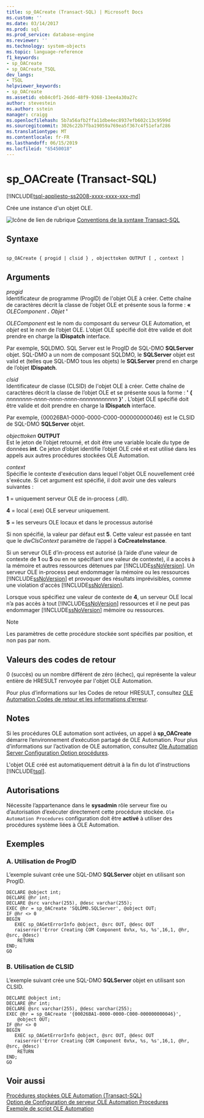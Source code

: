 ```yaml
---
title: sp_OACreate (Transact-SQL) | Microsoft Docs
ms.custom: ''
ms.date: 03/14/2017
ms.prod: sql
ms.prod_service: database-engine
ms.reviewer: ''
ms.technology: system-objects
ms.topic: language-reference
f1_keywords:
- sp_OACreate
- sp_OACreate_TSQL
dev_langs:
- TSQL
helpviewer_keywords:
- sp_OACreate
ms.assetid: eb84c0f1-26dd-48f9-9368-13ee4a30a27c
author: stevestein
ms.author: sstein
manager: craigg
ms.openlocfilehash: 5b7a56afb2ffa11dbe4ec8937efb602c13c9599d
ms.sourcegitcommit: 3026c22b7fba19059a769ea5f367c4f51efaf286
ms.translationtype: MT
ms.contentlocale: fr-FR
ms.lasthandoff: 06/15/2019
ms.locfileid: "65450018"
---
```

# <a name="spoacreate-transact-sql"></a>sp_OACreate (Transact-SQL)
[!INCLUDE[tsql-appliesto-ss2008-xxxx-xxxx-xxx-md](../../includes/tsql-appliesto-ss2008-xxxx-xxxx-xxx-md.md)]

  Crée une instance d'un objet OLE.  
  
 ![Icône de lien de rubrique](../../database-engine/configure-windows/media/topic-link.gif "Icône lien de rubrique") [Conventions de la syntaxe Transact-SQL](../../t-sql/language-elements/transact-sql-syntax-conventions-transact-sql.md)  
  
## <a name="syntax"></a>Syntaxe  
  
```  
  
sp_OACreate { progid | clsid } , objecttoken OUTPUT [ , context ]   
```  
  
## <a name="arguments"></a>Arguments  
 *progid*  
 Identificateur de programme (ProgID) de l'objet OLE à créer. Cette chaîne de caractères décrit la classe de l’objet OLE et présente sous la forme : **«** _OLEComponent_ **.** _Objet_ **'**  
  
 *OLEComponent* est le nom du composant du serveur OLE Automation, et *objet* est le nom de l’objet OLE. L’objet OLE spécifié doit être valide et doit prendre en charge la **IDispatch** interface.  
  
 Par exemple, SQLDMO. SQL Server est le ProgID de SQL-DMO **SQLServer** objet. SQL-DMO a un nom de composant SQLDMO, le **SQLServer** objet est valid et (telles que SQL-DMO tous les objets) le **SQLServer** prend en charge de l’objet **IDispatch**.  
  
 *clsid*  
 Identificateur de classe (CLSID) de l'objet OLE à créer. Cette chaîne de caractères décrit la classe de l’objet OLE et se présente sous la forme : **' {** _nnnnnnnn-nnnn-nnnn-nnnn-nnnnnnnnnnnn_ **}'** . L’objet OLE spécifié doit être valide et doit prendre en charge la **IDispatch** interface.  
  
 Par exemple, {00026BA1-0000-0000-C000-000000000046} est le CLSID de SQL-DMO **SQLServer** objet.  
  
 _objecttoken_ **OUTPUT**  
 Est le jeton de l’objet retourné, et doit être une variable locale du type de données **int**. Ce jeton d’objet identifie l’objet OLE créé et est utilisé dans les appels aux autres procédures stockées OLE Automation.  
  
 *context*  
 Spécifie le contexte d'exécution dans lequel l'objet OLE nouvellement créé s'exécute. Si cet argument est spécifié, il doit avoir une des valeurs suivantes :  
  
 **1** = uniquement serveur OLE de in-process (.dll).  
  
 **4** = local (.exe) OLE serveur uniquement.  
  
 **5** = les serveurs OLE locaux et dans le processus autorisé  
  
 Si non spécifié, la valeur par défaut est **5**. Cette valeur est passée en tant que le *dwClsContext* paramètre de l’appel à **CoCreateInstance**.  
  
 Si un serveur OLE d’in-process est autorisé (à l’aide d’une valeur de contexte de **1** ou **5** ou en ne spécifiant une valeur de contexte), il a accès à la mémoire et autres ressources détenues par [!INCLUDE[ssNoVersion](../../includes/ssnoversion-md.md)]. Un serveur OLE in-process peut endommager la mémoire ou les ressources [!INCLUDE[ssNoVersion](../../includes/ssnoversion-md.md)] et provoquer des résultats imprévisibles, comme une violation d'accès [!INCLUDE[ssNoVersion](../../includes/ssnoversion-md.md)].  
  
 Lorsque vous spécifiez une valeur de contexte de **4**, un serveur OLE local n’a pas accès à tout [!INCLUDE[ssNoVersion](../../includes/ssnoversion-md.md)] ressources et il ne peut pas endommager [!INCLUDE[ssNoVersion](../../includes/ssnoversion-md.md)] mémoire ou ressources.  
  
> [!NOTE]  
>  Les paramètres de cette procédure stockée sont spécifiés par position, et non pas par nom.  
  
## <a name="return-code-values"></a>Valeurs des codes de retour  
 0 (succès) ou un nombre différent de zéro (échec), qui représente la valeur entière de HRESULT renvoyée par l'objet OLE Automation.  
  
 Pour plus d’informations sur les Codes de retour HRESULT, consultez [OLE Automation Codes de retour et les informations d’erreur](../../relational-databases/stored-procedures/ole-automation-return-codes-and-error-information.md).  
  
## <a name="remarks"></a>Notes  
 Si les procédures OLE automation sont activées, un appel à **sp_OACreate** démarre l’environnement d’exécution partagé de OLE Automation. Pour plus d’informations sur l’activation de OLE automation, consultez [Ole Automation Server Configuration Option procédures](../../database-engine/configure-windows/ole-automation-procedures-server-configuration-option.md).  
  
 L'objet OLE créé est automatiquement détruit à la fin du lot d'instructions [!INCLUDE[tsql](../../includes/tsql-md.md)].  
  
## <a name="permissions"></a>Autorisations  
 Nécessite l’appartenance dans le **sysadmin** rôle serveur fixe ou d’autorisation d’exécuter directement cette procédure stockée. `Ole Automation Procedures` configuration doit être **activé** à utiliser des procédures système liées à OLE Automation.  
  
## <a name="examples"></a>Exemples  
  
### <a name="a-using-progid"></a>A. Utilisation de ProgID  
 L’exemple suivant crée une SQL-DMO **SQLServer** objet en utilisant son ProgID.  
  
```  
DECLARE @object int;  
DECLARE @hr int;  
DECLARE @src varchar(255), @desc varchar(255);  
EXEC @hr = sp_OACreate 'SQLDMO.SQLServer', @object OUT;  
IF @hr <> 0  
BEGIN  
   EXEC sp_OAGetErrorInfo @object, @src OUT, @desc OUT   
   raiserror('Error Creating COM Component 0x%x, %s, %s',16,1, @hr, @src, @desc)  
    RETURN  
END;  
GO  
```  
  
### <a name="b-using-clsid"></a>B. Utilisation de CLSID  
 L’exemple suivant crée une SQL-DMO **SQLServer** objet en utilisant son CLSID.  
  
```  
DECLARE @object int;  
DECLARE @hr int;  
DECLARE @src varchar(255), @desc varchar(255);  
EXEC @hr = sp_OACreate '{00026BA1-0000-0000-C000-000000000046}',  
    @object OUT;  
IF @hr <> 0  
BEGIN  
   EXEC sp_OAGetErrorInfo @object, @src OUT, @desc OUT   
   raiserror('Error Creating COM Component 0x%x, %s, %s',16,1, @hr, @src, @desc)  
    RETURN  
END;  
GO  
```  
  
## <a name="see-also"></a>Voir aussi  
 [Procédures stockées OLE Automation &#40;Transact-SQL&#41;](../../relational-databases/system-stored-procedures/ole-automation-stored-procedures-transact-sql.md)   
 [Option de Configuration de serveur OLE Automation Procedures](../../database-engine/configure-windows/ole-automation-procedures-server-configuration-option.md)   
 [Exemple de script OLE Automation](../../relational-databases/stored-procedures/ole-automation-sample-script.md)  
  
  
